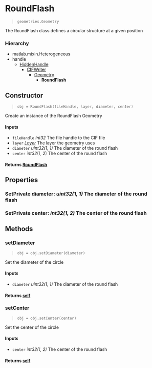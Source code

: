 # RoundFlash
> `geometries.Geometry`

The RoundFlash class defines a circular structure at a given position

### Hierarchy
- matlab.mixin.Heterogeneous
- handle
    - [HiddenHandle](../hiddensupers/HiddenHandle.md)
        - [CIFWriter](../definitions/CIFWriter.md)
            - [Geometry](./Geometry.md)
                - **RoundFlash**

## Constructor
> `obj = RoundFlash(fileHandle, layer, diameter, center)`

Create an instance of the RoundFlash Geometry

#### Inputs
- `fileHandle` *int32* The file handle to the CIF file
- `layer` *[Layer](../definitions/Layer.md)* The layer the geometry uses
- `diameter` *uint32(1, 1)* The diameter of the round flash
- `center` *int32*(1, 2) The center of the round flash

#### Returns [RoundFlash](#roundflash)

## Properties
### **SetPrivate** diameter: *uint32(1, 1)* The diameter of the round flash
### **SetPrivate** center: *int32(1, 2)* The center of the round flash

## Methods
### setDiameter
> `obj = obj.setDiameter(diameter)`

Set the diameter of the circle

#### Inputs
- `diameter` *uint32(1, 1)* The diameter of the round flash

#### Returns [self](#roundflash)

### setCenter
> `obj = obj.setCenter(center)`

Set the center of the circle

#### Inputs
- `center` *int32(1, 2)* The center of the round flash

#### Returns [self](#roundflash)
